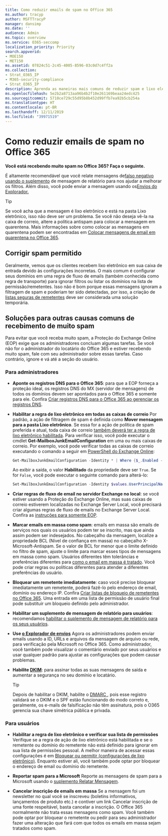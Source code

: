 ```yaml
---
title: Como reduzir emails de spam no Office 365
ms.author: tracyp
author: MSFTTracyP
manager: dansimp
ms.date: ''
audience: Admin
ms.topic: overview
ms.service: O365-seccomp
localization_priority: Priority
search.appverid:
- MOE150
- MET150
ms.assetid: 07824c51-2c45-4005-8596-03c0d7c4ff2a
ms.collection:
- Strat_O365_IP
- M365-security-compliance
- Strat_O365_IP
description: Aprenda as maneiras mais comuns de reduzir spam e lixo eletrônico no Office 365.
ms.openlocfilehash: 5e2b2a8713aa96b4b2f10e261169beaa24edc425
ms.sourcegitcommit: 5710ce729c55d95b8b452d99ffb7ea92b5cb254a
ms.translationtype: HT
ms.contentlocale: pt-BR
ms.lasthandoff: 12/11/2019
ms.locfileid: "39971519"
---
```

# <a name="how-to-reduce-spam-email-in-office-365"></a>Como reduzir emails de spam no Office 365

 **Você está recebendo muito spam no Office 365? Faça o seguinte.**

É altamente recomendável que você relate mensagens de[falso negativo usando o suplemento](https://support.office.com/article/b5caa9f1-cdf3-4443-af8c-ff724ea719d2) de mensagem de relatório para nos ajudar a melhorar os filtros. Além disso, você pode enviar a mensagem usando os[Envios do Explorador.](admin-submission.md)

> [!TIP]
> Se você acha que a mensagem é lixo eletrônico e está na pasta Lixo eletrônico, isso não deve ser um problema. Se você não deseja vê-la na caixa de correio, altere a política antispam para colocar a mensagem em quarentena. Mais informações sobre como colocar as mensagens em quarentena podem ser encontradas em [Colocar mensagens de email em quarentena no Office 365](quarantine-email-messages.md).

## <a name="fixing-allowed-spam"></a>Corrigir spam permitido

Geralmente, vemos que os clientes recebem lixo eletrônico em sua caixa de entrada devido às configurações incorretas. O mais comum é configurar seus domínios em uma regra de fluxo de emails (também conhecida como regra de transporte) para ignorar filtros ou listar os domínios na lista de permissão/remetentes. Isso não é bom porque essas mensagens ignoram a filtragem de spam e poderiam ter sido detectadas, por isso, a criação de [listas seguras de remetentes](create-safe-sender-lists-in-office-365.md) deve ser considerada uma solução temporária.

## <a name="solutions-to-other-common-causes-of-getting-too-much-spam"></a>Soluções para outras causas comuns de recebimento de muito spam

Para evitar que você receba muito spam, a Proteção do Exchange Online (EOP) exige que os administradores concluam algumas tarefas. Se você não for o administrador do locatário do Office 365 e estiver recebendo muito spam, fale com seu administrador sobre essas tarefas. Caso contrário, ignore e vá até a seção do usuário.

### <a name="for-admins"></a>Para administradores

- **Aponte os registros DNS para o Office 365**: para que a EOP forneça a proteção ideal, os registros DNS do MX (servidor de mensagens) de todos os domínios devem ser apontados para o Office 365 e somente para ele. Confira [Criar registros DNS para o Office 365 ao gerenciar os registros DNS](https://support.office.com/article/b0f3fdca-8a80-4e8e-9ef3-61e8a2a9ab23).

- **Habilitar a regra de lixo eletrônico em todas as caixas de correio** Por padrão, a ação de filtragem de spam é definida como **Mover mensagem para a pasta Lixo eletrônico**. Se essa for a ação de política de spam preferida e atual, toda caixa de correio [também deverá ter a regra de lixo eletrônico habilitada](https://support.office.com/article/5ae3ea8e-cf41-4fa0-b02a-3b96e21de089). Para verificar isso, você pode executar o cmdlet **Get-MailboxJunkEmailConfiguration** em uma ou mais caixas de correio. Por exemplo, você pode verificar todas as caixas de correio executando o comando a seguir em [PowerShell do Exchange Online](https://docs.microsoft.com/powershell/exchange/exchange-online/connect-to-exchange-online-powershell/connect-to-exchange-online-powershell):

  ```powershell
  Get-MailboxJunkEmailConfiguration -Identity * | Where {$_.Enabled -eq $false}
  ```

  Ao exibir a saída, o valor **Habilitado** da propriedade deve ser `True`. Se for `False`, você pode executar o seguinte comando para alterá-lo:

  ```powershell
  Set-MailboxJunkEmailConfiguration -Identity $values.UserPrincipalName -Enabled $true
  ```

- **Criar regras de fluxo de email no servidor Exchange no local**: se você estiver usando a Proteção do Exchange Online, mas suas caixas de correio estiverem localizadas no Exchange Server Local, você precisará criar algumas regras de fluxo de emails no Exchange Server Local. Confira as [instruções para somente EOP](https://docs.microsoft.com/previous-versions/exchange-server/exchange-150/jj900470(v=exchg.150)).

- **Marcar emails em massa como spam**: emails em massa são emails de serviços nos quais os usuários podem ter se inscrito, mas que ainda assim podem ser indesejados. No cabeçalho da mensagem, localize a propriedade BCL (Nível de confiança em massa) no cabeçalho X-Microsoft-Antispam. Se o valor de BCL for menor que o limite definido no filtro de spam, ajuste o limite para marcar esses tipos de mensagens em massa como spam. Usuários diferentes têm tolerâncias e preferências diferentes para [como o email em massa é tratado](https://docs.microsoft.com/office365/SecurityCompliance/bulk-complaint-level-values). Você pode criar regras ou políticas diferentes para atender a diferentes preferências do usuário.

- **Bloquear um remetente imediatamente**: caso você precise bloquear imediatamente um remetente, poderá fazê-lo pelo endereço de email, domínio ou endereço IP. Confira [Criar listas de bloqueio de remetentes no Office 365](create-block-sender-lists-in-office-365.md). Uma entrada em uma lista de permissão de usuário final pode substituir um bloqueio definido pelo administrador.

- **Habilitar um suplemento de mensagem de relatório para usuários**: recomendamos [habilitar o suplemento de mensagem de relatório para os seus usuários](enable-the-report-message-add-in.md).

- **Use [o Explorador de envios](admin-submission.md)** Agora os administradores podem enviar emails usando a ID, URLs e arquivos da mensagem de arquivo ou rede, para verificação pela Microsoft no Office 365. Como administrador, você também pode visualizar o comentário enviado por seus usuários e usar qualquer padrão para ajustar as configurações que podem causar problemas.

- **Habilite [DKIM](use-dkim-to-validate-outbound-email.md)**: para assinar todas as suas mensagens de saída e aumentar a segurança no seu domínio e locatário.

  > [!TIP]
  > Depois de habilitar o DKIM, habilite o [ DMARC ](use-dkim-to-validate-outbound-email.md), pois esse registro validará se o DKIM e o SPF estão funcionando do modo correto e, geralmente, os e-mails de falsificação não têm assinatura, pois o O365 gerencia sua chave simétrica pública e privada.

### <a name="for-users"></a>Para usuários

- **Habilitar a regra de lixo eletrônico e verificar sua lista de permissões** Verifique se a regra de ação de lixo eletrônico está habilitada e se o remetente ou domínio do remetente não está definido para ignorar em sua lista de permissões pessoal. A melhor maneira de acessar essas configurações é em [Bloquear ou permitir (configurações de lixo eletrônico)](https://support.office.com/article/48c9f6f7-2309-4f95-9a4d-de987e880e46). Enquanto estiver ali, você também pode optar por bloquear o endereço de email ou domínio do remetente.

- **Reportar spam para a Microsoft** Reporte as mensagens de spam para a Microsoft usando o [suplemento Relatar Mensagem](https://support.office.com/article/b5caa9f1-cdf3-4443-af8c-ff724ea719d2).

- **Cancelar inscrição de emails em massa** Se a mensagem foi um newsletter no qual você se inscreveu (boletins informativos, lançamentos de produto etc.) e contiver um link Cancelar inscrição de uma fonte respeitável, basta cancelar a inscrição. O Office 365 normalmente não trata essas mensagens como spam. Você também pode optar por bloquear o remetente ou pedir para seu administrador fazer uma alteração que fará com que todos os emails em massa sejam tratados como spam.
